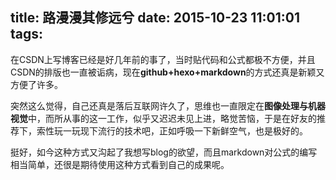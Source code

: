 title: 路漫漫其修远兮
date: 2015-10-23 11:01:01
tags:
---

在CSDN上写博客已经是好几年前的事了，当时贴代码和公式都极不方便，并且CSDN的排版也一直被诟病，现在**github+hexo+markdown**的方式还真是新颖又方便了许多。

突然这么觉得，自己还真是落后互联网许久了，思维也一直限定在**图像处理与机器视觉**中，而所从事的这一工作，似乎又迟迟未见上进，略觉苦恼，于是在好友的推荐下，索性玩一玩现下流行的技术吧，正如呼吸一下新鲜空气，也是极好的。

挺好，如今这种方式又沟起了我想写blog的欲望，而且markdown对公式的编写相当简单，还很是期待使用这种方式看到自己的成果呢。
